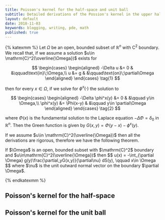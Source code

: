 ```yaml
---
title: Poisson's kernel for the half-space and unit ball
subtitle: Detailed derivations of the Possion's kernel in the upper half-space and the unit ball
layout: default
date: 2018-11-03
keywords: blogging, writing, pde, math
published: true
---
```


{% katexmm %}
Let $\Omega$ be an open, bounded subset of $\mathbb{R}^n$ with $\mathrm{C}^2$ boundary. We recall that, if we assume a solution $u\in \mathrm{C}^2(\overline{\Omega})$ exists for 



$$
    \begin{cases}
    \begin{aligned}
        -\Delta  u &= 0  & &\qquad\text{in}\;\Omega,\\
                    u &= g  & &\qquad\text{on}\;\partial\Omega
    \end{aligned}
    \end{cases} \tag{1}
$$


then for every $x\in \Omega$, if we solve for $\phi^x(\cdot)$ the solution to 

$$
\begin{cases}
    \begin{aligned}
    -\Delta  \phi^x(y) &= 0  & &\qquad y\in \Omega,\\
             \phi^x(y) &= \Phi(x-y)  & &\qquad y\in \partial\Omega
    \end{aligned}
\end{cases} \tag{2}
$$

where $\Phi(x)$ is the fundamental solution to the Laplace equation $-\Delta \Phi = \delta_0$ in $\mathbb{R}^n$. Then the Green function is given by $G(x,y) = \Phi(y-x) - \phi^x(y)$. 

If we assume $u\in \mathrm{C}^2(\overline{\Omega})$ then all the derivations are rigorous, therefore we have the following theorem. 

<div class="theorem" text='Theorem 1' name="thm1" > If $\Omega$ is an open, bounded subset with $\mathrm{C}^2$ boundary and $u\in\mathrm{C}^2(\overline{\Omega})$ then
$$
    u(x) = -\int_{\partial \Omega} g(y)\frac{\partial_yG(x,y)}{\partial\nu} dS(y), \qquad x\in \Omega
$$
where $\nu$ is the unit outward normal vector on the boundary $\partial \Omega$.    
</div>


{% endkatexmm %}


## Poisson's kernel for the half-space

## Poisson's kernel for the unit ball

